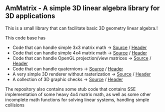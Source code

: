 ## AmMatrix - A simple 3D linear algebra library for 3D applications

This is a small library that can facilitate basic 3D geometry linear algebra.!

This code base has 

- Code that can handle simple 3x3 matrix math -> [Source](https://github.com/AmmarkoV/RGBDAcquisition/blob/master/tools/AmMatrix/matrix3x3Tools.c) / [Header](https://github.com/AmmarkoV/RGBDAcquisition/blob/master/tools/AmMatrix/matrix3x3Tools.h)
- Code that can handle simple 4x4 matrix math -> [Source](https://github.com/AmmarkoV/RGBDAcquisition/blob/master/tools/AmMatrix/matrix4x4Tools.c) / [Header](https://github.com/AmmarkoV/RGBDAcquisition/blob/master/tools/AmMatrix/matrix4x4Tools.h)
- Code that can handle OpenGL projection/view matrices -> [Source](https://github.com/AmmarkoV/RGBDAcquisition/blob/master/tools/AmMatrix/matrixOpenGL.c) / [Header](https://github.com/AmmarkoV/RGBDAcquisition/blob/master/tools/AmMatrix/matrixOpenGL.h)
- Code that can handle quaternions -> [Source](https://github.com/AmmarkoV/RGBDAcquisition/blob/master/tools/AmMatrix/quaternions.c) / [Header](https://github.com/AmmarkoV/RGBDAcquisition/blob/master/tools/AmMatrix/quaternions.h)
- A very simple 3D renderer without rasterization -> [Source](https://github.com/AmmarkoV/RGBDAcquisition/blob/master/tools/AmMatrix/simpleRenderer.c) / [Header](https://github.com/AmmarkoV/RGBDAcquisition/blob/master/tools/AmMatrix/simpleRenderer.h)
- A collection of 3D graphic checks -> [Source](https://github.com/AmmarkoV/RGBDAcquisition/blob/master/tools/AmMatrix/matrixCalculations.c) / [Header](https://github.com/AmmarkoV/RGBDAcquisition/blob/master/tools/AmMatrix/matrixCalculations.h)



The repository also contains some stub code that contains SSE implementation of some heavy 4x4 matrix math, as well as some other incomplete math functions for solving linear systems, handling simple collisions



